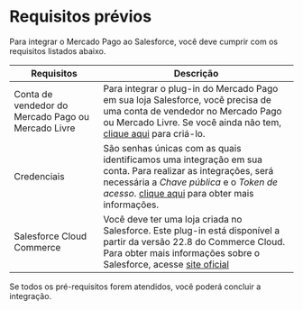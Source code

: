 # Requisitos prévios

Para integrar o Mercado Pago ao Salesforce, você deve cumprir com os requisitos listados abaixo.

| Requisitos | Descrição |
|---|---|
| Conta de vendedor do Mercado Pago ou Mercado Livre | Para integrar o plug-in do Mercado Pago em sua loja Salesforce, você precisa de uma conta de vendedor no Mercado Pago ou Mercado Livre. Se você ainda não tem, [clique aqui](https://www.mercadopago[FAKER][URL][DOMAIN]/hub/registration/landing) para criá-lo. |
| Credenciais | São senhas únicas com as quais identificamos uma integração em sua conta. Para realizar as integrações, será necessária a _Chave pública_ e o _Token de acesso_. [clique aqui](/developers/en/guides/additional-content/credentials/credentials) para obter mais informações. |
| Salesforce Cloud Commerce | Você deve ter uma loja criada no Salesforce. Este plug-in está disponível a partir da versão 22.8 do Commerce Cloud. Para obter mais informações sobre o Salesforce, acesse [site oficial](https://www.salesforce.com/products/commerce-cloud/overview/) |

 
Se todos os pré-requisitos forem atendidos, você poderá concluir a integração.